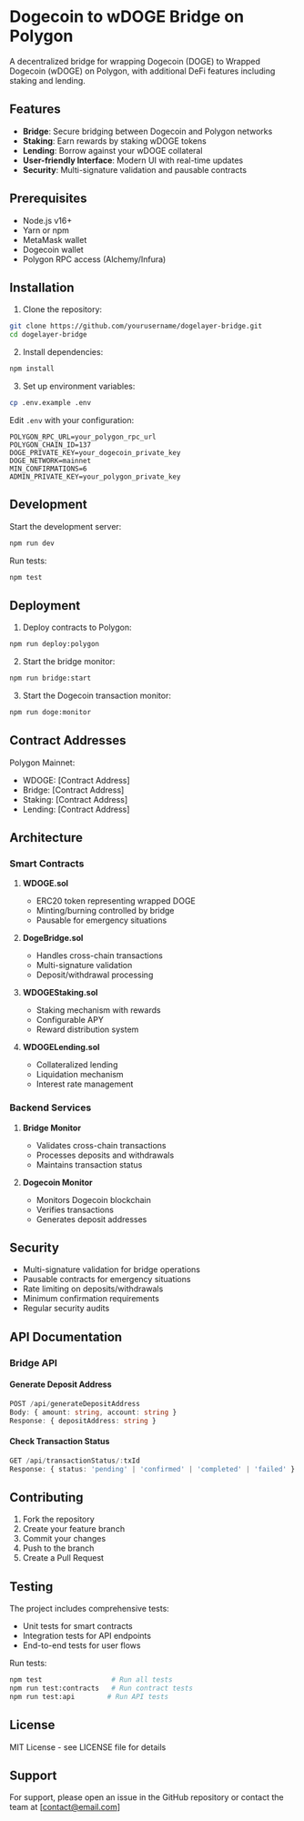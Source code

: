 # Dogecoin to wDOGE Bridge on Polygon

A decentralized bridge for wrapping Dogecoin (DOGE) to Wrapped Dogecoin (wDOGE) on Polygon, with additional DeFi features including staking and lending.

## Features

- **Bridge**: Secure bridging between Dogecoin and Polygon networks
- **Staking**: Earn rewards by staking wDOGE tokens
- **Lending**: Borrow against your wDOGE collateral
- **User-friendly Interface**: Modern UI with real-time updates
- **Security**: Multi-signature validation and pausable contracts

## Prerequisites

- Node.js v16+
- Yarn or npm
- MetaMask wallet
- Dogecoin wallet
- Polygon RPC access (Alchemy/Infura)

## Installation

1. Clone the repository:

```bash
git clone https://github.com/yourusername/dogelayer-bridge.git
cd dogelayer-bridge
```

2. Install dependencies:

```bash
npm install
```

3. Set up environment variables:

```bash
cp .env.example .env
```

Edit `.env` with your configuration:

```
POLYGON_RPC_URL=your_polygon_rpc_url
POLYGON_CHAIN_ID=137
DOGE_PRIVATE_KEY=your_dogecoin_private_key
DOGE_NETWORK=mainnet
MIN_CONFIRMATIONS=6
ADMIN_PRIVATE_KEY=your_polygon_private_key
```

## Development

Start the development server:

```bash
npm run dev
```

Run tests:

```bash
npm test
```

## Deployment

1. Deploy contracts to Polygon:

```bash
npm run deploy:polygon
```

2. Start the bridge monitor:

```bash
npm run bridge:start
```

3. Start the Dogecoin transaction monitor:

```bash
npm run doge:monitor
```

## Contract Addresses

Polygon Mainnet:

- WDOGE: [Contract Address]
- Bridge: [Contract Address]
- Staking: [Contract Address]
- Lending: [Contract Address]

## Architecture

### Smart Contracts

1. **WDOGE.sol**
   - ERC20 token representing wrapped DOGE
   - Minting/burning controlled by bridge
   - Pausable for emergency situations

2. **DogeBridge.sol**
   - Handles cross-chain transactions
   - Multi-signature validation
   - Deposit/withdrawal processing

3. **WDOGEStaking.sol**
   - Staking mechanism with rewards
   - Configurable APY
   - Reward distribution system

4. **WDOGELending.sol**
   - Collateralized lending
   - Liquidation mechanism
   - Interest rate management

### Backend Services

1. **Bridge Monitor**
   - Validates cross-chain transactions
   - Processes deposits and withdrawals
   - Maintains transaction status

2. **Dogecoin Monitor**
   - Monitors Dogecoin blockchain
   - Verifies transactions
   - Generates deposit addresses

## Security

- Multi-signature validation for bridge operations
- Pausable contracts for emergency situations
- Rate limiting on deposits/withdrawals
- Minimum confirmation requirements
- Regular security audits

## API Documentation

### Bridge API

#### Generate Deposit Address

```typescript
POST /api/generateDepositAddress
Body: { amount: string, account: string }
Response: { depositAddress: string }
```

#### Check Transaction Status

```typescript
GET /api/transactionStatus/:txId
Response: { status: 'pending' | 'confirmed' | 'completed' | 'failed' }
```

## Contributing

1. Fork the repository
2. Create your feature branch
3. Commit your changes
4. Push to the branch
5. Create a Pull Request

## Testing

The project includes comprehensive tests:

- Unit tests for smart contracts
- Integration tests for API endpoints
- End-to-end tests for user flows

Run tests:

```bash
npm test                 # Run all tests
npm run test:contracts   # Run contract tests
npm run test:api        # Run API tests
```

## License

MIT License - see LICENSE file for details

## Support

For support, please open an issue in the GitHub repository or contact the team at [contact@email.com]
